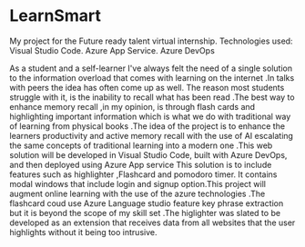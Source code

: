 # LearnSmart
My project for the Future ready talent virtual internship.
Technologies used:
Visual Studio Code.
Azure App Service.
Azure DevOps

As a student and a self-learner I've always felt the need of a single solution to the information overload that comes with learning on the internet .In talks with peers the idea has often come up as well. The reason most students struggle with it, is the inability to recall what has been read .The best way to enhance memory recall ,in my opinion, is through flash cards and highlighting important information which is what we do with traditional way of learning from physical books .The idea of the project is to enhance the learners productivity and active memory recall with the use of AI escalating the same concepts of traditional learning into a modern one  .This web solution will be developed in Visual Studio Code, built with Azure DevOps, and then deployed using Azure App service
         This solution is to include features such as highlighter ,Flashcard and pomodoro timer. It contains modal windows that include login and signup option.This project will augment online learning with the use of the azure technologies .The flashcard coud use Azure Language studio feature key phrase extraction but it is beyond the scope of my skill set .The higlighter was slated to be developed as an extension that receives data from all websites that the user highlights without it being too intrusive.
